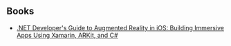 

## Books

- [.NET Developer's Guide to Augmented Reality in iOS: Building Immersive Apps Using Xamarin, ARKit, and C#](https://www.xamarinarkit.com/book/)
